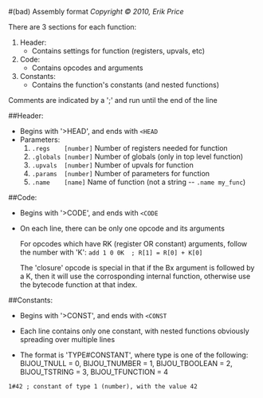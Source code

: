 #(bad) Assembly format 
*Copyright &copy; 2010, Erik Price*
 
There are 3 sections for each function:

1. Header:
     - Contains settings for function (registers, upvals, etc)
2. Code:
      - Contains opcodes and arguments
3. Constants:
      - Contains the function's constants (and nested functions)

Comments are indicated by a ';' and run until the end of the line

##Header:
 * Begins with '>HEAD', and ends with `<HEAD`
 * Parameters:
   1.  `.regs    [number]` Number of registers needed for function
   2.  `.globals [number]` Number of globals (only in top level function)
   3.  `.upvals  [number]` Number of upvals for function
   4.  `.params  [number]` Number of parameters for function
   5.  `.name    [name]`   Name of function (not a string -- `.name my_func`)


##Code:
 * Begins with '>CODE', and ends with `<CODE`
 * On each line, there can be only one opcode and its arguments
 
   For opcodes which have RK (register OR constant) arguments,
   follow the number with 'K':
   `add 1 0 0K  ; R[1] = R[0] + K[0]`

   The 'closure' opcode is special in that if the Bx argument is followed
   by a K, then it will use the corrosponding internal function, otherwise
   use the bytecode function at that index.


##Constants:
 * Begins with '>CONST', and ends with `<CONST`

 * Each line contains only one constant, with nested functions
  obviously spreading over multiple lines

 *	The format is 'TYPE#CONSTANT', where type is one of the following:
          BIJOU_TNULL = 0,
          BIJOU_TNUMBER = 1,
          BIJOU_TBOOLEAN = 2,
          BIJOU_TSTRING = 3,
          BIJOU_TFUNCTION = 4 
 
 `1#42 ; constant of type 1 (number), with the value 42`

